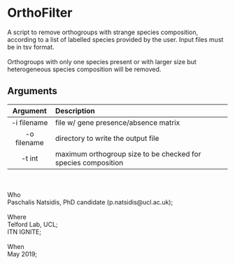 # OrthoFilter

A script to remove orthogroups with strange species composition, according to a list of labelled species provided by the user. Input files must be in tsv format. <br> <br>
Orthogroups with only one species present or with larger size but heterogeneous species composition will be removed.

## Arguments
Argument    |  Description             
:-------------:|:-----------------------
-i filename | file w/ gene presence/absence matrix
-o filename | directory to write the output file
-t int | maximum orthogroup size to be checked for species composition 
<br>  

<br>
Who<br> 
 Paschalis Natsidis, PhD candidate (p.natsidis@ucl.ac.uk); <br>
<br>
Where<br>
 Telford Lab, UCL;<br>
 ITN IGNITE; 
<br>
<br>
When<br> 
 May 2019; 

